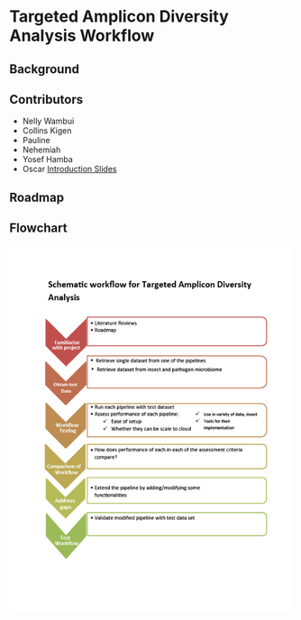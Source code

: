 # Targeted Amplicon Diversity Analysis Workflow
## Background
## Contributors
* Nelly Wambui
* Collins Kigen
* Pauline 
* Nehemiah
* Yosef Hamba
* Oscar
[Introduction Slides](https://docs.google.com/presentation/d/1fmbqqOnMQ3WQKu0dP-zJyqv4fpq__JhRto6WCP71jR4/edit#slide=id.p1)
## Roadmap
## Flowchart
<img src="https://github.com/Nelly-Wambui/16S-rRNA_Miniproject/blob/main/Flowchart.jpg" />
